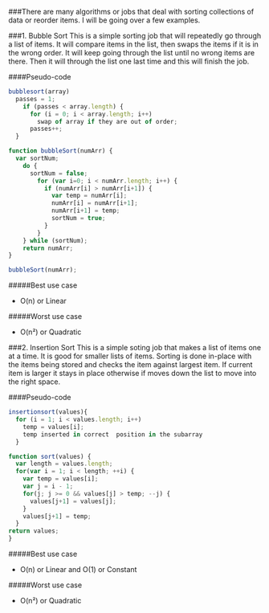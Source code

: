 ###There are many algorithms or jobs that deal with sorting collections of data or reorder items. I will be going over a few examples.

###1. Bubble Sort
This is a simple sorting job that will repeatedly go through a list of items. It will compare items in the list, then swaps the items if it is in the wrong order. It will keep going through the list until no wrong items are there. Then it will through the list one last time and this will finish the job.

####Pseudo-code

```javascript
bubblesort(array)
  passes = 1;
    if (passes < array.length) {
      for (i = 0; i < array.length; i++)
        swap of array if they are out of order;
      passes++;
  }
```

```javascript
function bubbleSort(numArr) {
  var sortNum;
    do {
      sortNum = false;
        for (var i=0; i < numArr.length; i++) {
          if (numArr[i] > numArr[i+1]) {
            var temp = numArr[i];
            numArr[i] = numArr[i+1];
            numArr[i+1] = temp;
            sortNum = true;
          }
        }
    } while (sortNum);
    return numArr;
}

bubbleSort(numArr);
```
#####Best use case
  * O(n) or Linear

#####Worst use case
  * O(n²) or Quadratic

###2. Insertion Sort
This is a simple soting job that makes a list of items one at a time. It is good for smaller lists of items. Sorting is done in-place with the items being stored and checks the item against largest item. If current item is larger it stays in place otherwise if moves down the list to move into the right space.

####Pseudo-code

```javascript
insertionsort(values){
  for (i = 1; i < values.length; i++)
    temp = values[i];
    temp inserted in correct  position in the subarray
  }
```

```javascript
function sort(values) {
  var length = values.length;
  for(var i = 1; i < length; ++i) {
    var temp = values[i];
    var j = i - 1;
    for(j; j >= 0 && values[j] > temp; --j) {
      values[j+1] = values[j];
    }
    values[j+1] = temp;
  }
return values;
}

```
#####Best use case
  * O(n) or Linear and O(1) or Constant

#####Worst use case
  * O(n²) or Quadratic